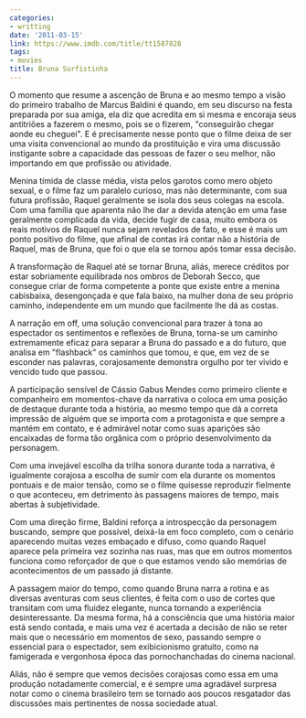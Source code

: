 ```yaml
---
categories:
- writting
date: '2011-03-15'
link: https://www.imdb.com/title/tt1587828
tags:
- movies
title: Bruna Surfistinha
---
```


O momento que resume a ascenção de Bruna e ao mesmo tempo a visão do primeiro trabalho de Marcus Baldini é quando, em seu discurso na festa preparada por sua amiga, ela diz que acredita em si mesma e encoraja seus antitriões a fazerem o mesmo, pois se o fizerem, "conseguirão chegar aonde eu cheguei". E é precisamente nesse ponto que o filme deixa de ser uma visita convencional ao mundo da prostituição e vira uma discussão instigante sobre a capacidade das pessoas de fazer o seu melhor, não importando em que profissão ou atividade.

Menina tímida de classe média, vista pelos garotos como mero objeto sexual, e o filme faz um paralelo curioso, mas não determinante, com sua futura profissão, Raquel geralmente se isola dos seus colegas na escola. Com uma família que aparenta não lhe dar a devida atenção em uma fase geralmente complicada da vida, decide fugir de casa, muito embora os reais motivos de Raquel nunca sejam revelados de fato, e esse é mais um ponto positivo do filme, que afinal de contas irá contar não a história de Raquel, mas de Bruna, que foi o que ela se tornou após tomar essa decisão.

A transformação de Raquel até se tornar Bruna, aliás, merece créditos por estar sobriamente equilibrada nos ombros de Deborah Secco, que consegue criar de forma competente a ponte que existe entre a menina cabisbaixa, desengonçada e que fala baixo, na mulher dona de seu próprio caminho, independente em um mundo que facilmente lhe dá as costas.

A narração em off, uma solução convencional para trazer à tona ao espectador os sentimentos e reflexões de Bruna, torna-se um caminho extremamente eficaz para separar a Bruna do passado e a do futuro, que analisa em "flashback" os caminhos que tomou, e que, em vez de se esconder nas palavras, corajosamente demonstra orgulho por ter vivido e vencido tudo que passou.

A participação sensível de Cássio Gabus Mendes como primeiro cliente e companheiro em momentos-chave da narrativa o coloca em uma posição de destaque durante toda a história, ao mesmo tempo que dá a correta impressão de alguém que se importa com a protagonista e que sempre a mantém em contato, e é admirável notar como suas aparições são encaixadas de forma tão orgânica com o próprio desenvolvimento da personagem.

Com uma invejável escolha da trilha sonora durante toda a narrativa, é igualmente corajosa a escolha de sumir com ela durante os momentos pontuais e de maior tensão, como se o filme quisesse reproduzir fielmente o que aconteceu, em detrimento às passagens maiores de tempo, mais abertas à subjetividade.

Com uma direção firme, Baldini reforça a introspecção da personagem buscando, sempre que possível, deixá-la em foco completo, com o cenário aparecendo muitas vezes embaçado e difuso, como quando Raquel aparece pela primeira vez sozinha nas ruas, mas que em outros momentos funciona como reforçador de que o que estamos vendo são memórias de acontecimentos de um passado já distante.

A passagem maior do tempo, como quando Bruna narra a rotina e as diversas aventuras com seus clientes, é feita com o uso de cortes que transitam com uma fluidez elegante, nunca tornando a experiência desinteressante. Da mesma forma, há a consciência que uma história maior está sendo contada, e mais uma vez é acertada a decisão de não se reter mais que o necessário em momentos de sexo, passando sempre o essencial para o espectador, sem exibicionismo gratuito, como na famigerada e vergonhosa época das pornochanchadas do cinema nacional.

Aliás, não é sempre que vemos decisões corajosas como essa em uma produção notadamente comercial, e é sempre uma agradável surpresa notar como o cinema brasileiro tem se tornado aos poucos resgatador das discussões mais pertinentes de nossa sociedade atual.